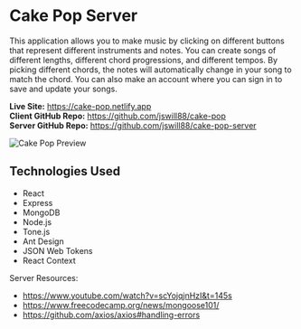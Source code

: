# Cake Pop Server

This application allows you to make music by clicking on different buttons that represent different instruments and notes. You can create songs of different lengths, different chord progressions, and different tempos. By picking different chords, the notes will automatically change in your song to match the chord. You can also make an account where you can sign in to save and update your songs.

**Live Site:** https://cake-pop.netlify.app  
**Client GitHub Repo:** https://github.com/jswill88/cake-pop  
**Server GitHub Repo:** https://github.com/jswill88/cake-pop-server  

![Cake Pop Preview](./CakePop.gif)

## Technologies Used
- React
- Express
- MongoDB
- Node.js
- Tone.js
- Ant Design
- JSON Web Tokens
- React Context

Server Resources:   
- https://www.youtube.com/watch?v=scYojqjnHzI&t=145s  
- https://www.freecodecamp.org/news/mongoose101/  
- https://github.com/axios/axios#handling-errors

